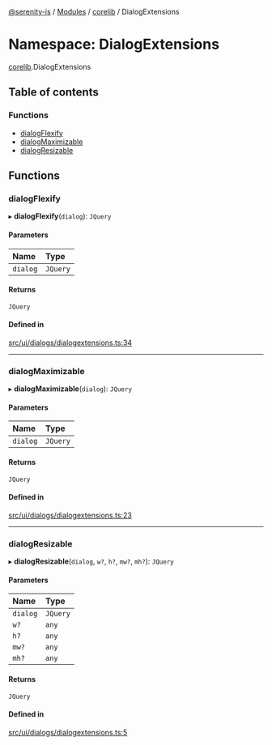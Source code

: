 [@serenity-is](../README.md) / [Modules](../modules.md) / [corelib](corelib.md) / DialogExtensions

# Namespace: DialogExtensions

[corelib](corelib.md).DialogExtensions

## Table of contents

### Functions

- [dialogFlexify](corelib.DialogExtensions.md#dialogflexify)
- [dialogMaximizable](corelib.DialogExtensions.md#dialogmaximizable)
- [dialogResizable](corelib.DialogExtensions.md#dialogresizable)

## Functions

### dialogFlexify

▸ **dialogFlexify**(`dialog`): `JQuery`

#### Parameters

| Name | Type |
| :------ | :------ |
| `dialog` | `JQuery` |

#### Returns

`JQuery`

#### Defined in

[src/ui/dialogs/dialogextensions.ts:34](https://github.com/serenity-is/serenity/blob/master/packages/corelib/src/ui/dialogs/dialogextensions.ts#line&#x3D;34)

___

### dialogMaximizable

▸ **dialogMaximizable**(`dialog`): `JQuery`

#### Parameters

| Name | Type |
| :------ | :------ |
| `dialog` | `JQuery` |

#### Returns

`JQuery`

#### Defined in

[src/ui/dialogs/dialogextensions.ts:23](https://github.com/serenity-is/serenity/blob/master/packages/corelib/src/ui/dialogs/dialogextensions.ts#line&#x3D;23)

___

### dialogResizable

▸ **dialogResizable**(`dialog`, `w?`, `h?`, `mw?`, `mh?`): `JQuery`

#### Parameters

| Name | Type |
| :------ | :------ |
| `dialog` | `JQuery` |
| `w?` | `any` |
| `h?` | `any` |
| `mw?` | `any` |
| `mh?` | `any` |

#### Returns

`JQuery`

#### Defined in

[src/ui/dialogs/dialogextensions.ts:5](https://github.com/serenity-is/serenity/blob/master/packages/corelib/src/ui/dialogs/dialogextensions.ts#line&#x3D;5)
